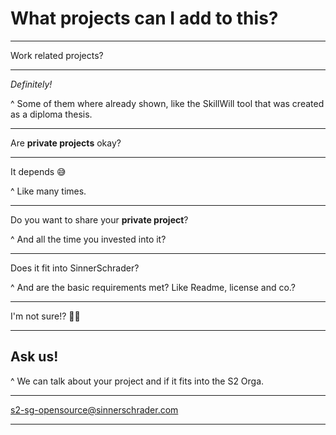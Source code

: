 # What projects can I add to this?

---

Work related projects?

---

_Definitely!_

^ Some of them where already shown, like the SkillWill tool that was created as a diploma thesis.

---

Are **private projects** okay?

---

It depends 😅

^ Like many times.

---

Do you want to share your **private project**?

^ And all the time you invested into it?

---

Does it fit into SinnerSchrader?

^ And are the basic requirements met? Like Readme, license and co.?

---

I'm not sure!? 🤷‍♀️

---

## Ask us!

^ We can talk about your project and if it fits into the S2 Orga.

---

s2-sg-opensource@sinnerschrader.com

---
